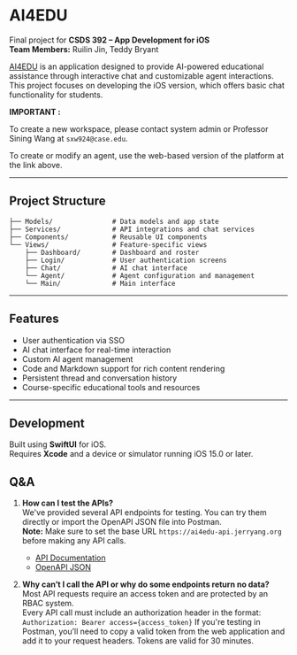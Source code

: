 
# AI4EDU

Final project for **CSDS 392 – App Development for iOS**  
**Team Members:** Ruilin Jin, Teddy Bryant

[AI4EDU](https://dashboard.ai4edu.io/) is an application designed to provide AI-powered educational assistance through interactive chat and customizable agent interactions. This project focuses on developing the iOS version, which offers basic chat functionality for students.

**IMPORTANT :**

To create a new workspace, please contact system admin or Professor Sining Wang at `sxw924@case.edu`.

To create or modify an agent, use the web-based version of the platform at the link above.

---

## Project Structure

```
├── Models/               # Data models and app state
├── Services/             # API integrations and chat services
├── Components/           # Reusable UI components
└── Views/                # Feature-specific views
    ├── Dashboard/        # Dashboard and roster
    ├── Login/            # User authentication screens
    ├── Chat/             # AI chat interface
    └── Agent/            # Agent configuration and management
    └── Main/             # Main interface
```

---

## Features

- User authentication via SSO
- AI chat interface for real-time interaction
- Custom AI agent management
- Code and Markdown support for rich content rendering
- Persistent thread and conversation history
- Course-specific educational tools and resources

---

## Development

Built using **SwiftUI** for iOS.  
Requires **Xcode** and a device or simulator running iOS 15.0 or later.

## Q&A

1. **How can I test the APIs?**  
We've provided several API endpoints for testing. You can try them directly or import the OpenAPI JSON file into Postman.  
**Note:** Make sure to set the base URL `https://ai4edu-api.jerryang.org` before making any API calls.  

    - [API Documentation](https://ai4edu-api.jerryang.org/v1/dev/admin/docs)  
    - [OpenAPI JSON](https://ai4edu-api.jerryang.org/v1/dev/admin/openapi.json)

2. **Why can’t I call the API or why do some endpoints return no data?**  
Most API requests require an access token and are protected by an RBAC system.  
Every API call must include an authorization header in the format:  `Authorization: Bearer access={access_token}`
If you're testing in Postman, you’ll need to copy a valid token from the web application and add it to your request headers. Tokens are valid for 30 minutes.
